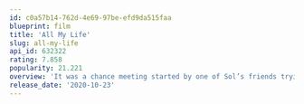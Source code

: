 ```yaml
---
id: c0a57b14-762d-4e69-97be-efd9da515faa
blueprint: film
title: 'All My Life'
slug: all-my-life
api_id: 632322
rating: 7.858
popularity: 21.221
overview: 'It was a chance meeting started by one of Sol’s friends trying to chat up Jennifer. However, in the end, it was those two who hit it off. Sol enjoyed Jen’s smile, her effort, and how silly she could be. Jen enjoyed Sol’s cooking, his athleticism, and that he would join her in fun moments. As you can imagine, love bloomed, and things got serious. Jen’s investment in Sol led to her pushing him to follow his dreams and even move in to save money. Sol’s investment in Jen well, it led to him proposing. But what started as a liver tumor grew into full-on cancer, so with a diagnosis of 6 months to live, Sol and Jennifer try to make the best of it.'
release_date: '2020-10-23'
---
```

